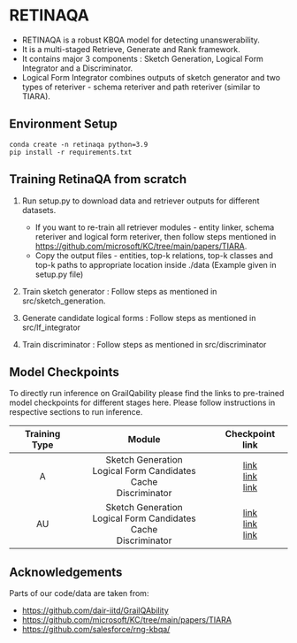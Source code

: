 # RETINAQA

- RETINAQA is a robust KBQA model for detecting unanswerability.
- It is a multi-staged Retrieve, Generate and Rank framework.
- It contains major 3 components : Sketch Generation, Logical Form Integrator and a Discriminator.
- Logical Form Integrator combines outputs of sketch generator and two types of reteriver - schema reteriver and path reteriver (similar to TIARA).

## Environment Setup

```
conda create -n retinaqa python=3.9
pip install -r requirements.txt
```

## Training RetinaQA from scratch

1. Run setup.py to download data and retriever outputs for different datasets.
    - If you want to re-train all retriever modules - entity linker, schema reteriver and logical form reteriver, then follow steps mentioned in https://github.com/microsoft/KC/tree/main/papers/TIARA.
    - Copy the output files - entities, top-k relations, top-k classes and top-k paths to appropriate location inside ./data (Example given in setup.py file) 

2. Train sketch generator : Follow steps as mentioned in src/sketch_generation.
3. Generate candidate logical forms : Follow steps as mentioned in src/lf_integrator
4. Train discriminator : Follow steps as mentioned in src/discriminator

## Model Checkpoints

To directly run inference on GrailQability please find the links to pre-trained model checkpoints for different stages here. Please follow instructions in respective sections to run inference.

| Training Type |  Module | Checkpoint link |
| :-----: | :-----: | :-----: |
| A | Sketch Generation <br> Logical Form Candidates Cache <br> Discriminator | [link](https://drive.google.com/file/d/1uOljKF8Y4qMxZPc5RuOtDY7nU48Xa3uz/view?usp=sharing) <br> [link](https://drive.google.com/file/d/1SZ5xf-FzXm7oelwF2xJWgELjsYVVMmK1/view?usp=sharing) <br> [link](https://drive.google.com/file/d/1aWqp99zt2CoKxaxUMHmcf0zYCeRyRNg3/view?usp=sharing) |
| AU | Sketch Generation <br> Logical Form Candidates Cache <br> Discriminator | [link](https://drive.google.com/file/d/18abHRPwxJlYt9CuhEeu3-GxIYnCPHNxG/view?usp=sharing) <br> [link](https://drive.google.com/file/d/1gbMgkynmfVA0F-4vzs0l1hMOP8aqKkZr/view?usp=sharing) <br> [link](https://drive.google.com/file/d/1HgMOJvyjwGIzoYD0HVV5D-JWZceV168h/view?usp=sharing) |


## Acknowledgements

Parts of our code/data are taken from:
- https://github.com/dair-iitd/GrailQAbility
- https://github.com/microsoft/KC/tree/main/papers/TIARA
- https://github.com/salesforce/rng-kbqa/